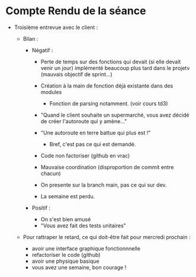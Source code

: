 # Compte Rendu de la séance

- Troisième entrevue avec le client :
	- Bilan :
		- Négatif :
			- Perte de temps sur des fonctions qui devait (si elle devait venir un jour) implémenté beaucoup plus tard dans le projetv (mauvais objectif de sprint...)
			- Création à la main de fonction déjà existante dans des modules
				- Fonction de parsing notamment. (voir cours td3)
			
			- "Quand le client souhaite un supermarché, vous avez décidé de créer l'autoroute qui y amène..."
			- "Une autoroute en terre battue qui plus est !"
				- Bref, c'est pas ce qui est demandé.
			- Code non factoriser (github en vrac)
			- Mauvaise coordination (disproportion de commit entre chacun)
			- On presente sur la branch main, pas ce qui sur dev.
			- La semaine est perdu.
		
		- Positif :
			- On s'est bien amusé 
			- "Vous avez fait des tests unitaires"



	- Pour rattraper le retard, ce qui doit-être fait pour mercredi prochain :
		- avoir une interface graphique fonctionnnelle
		- refactoriser le code (github)
		- avoir une physique basique 
		- vous avez une semaine, bon courage !

